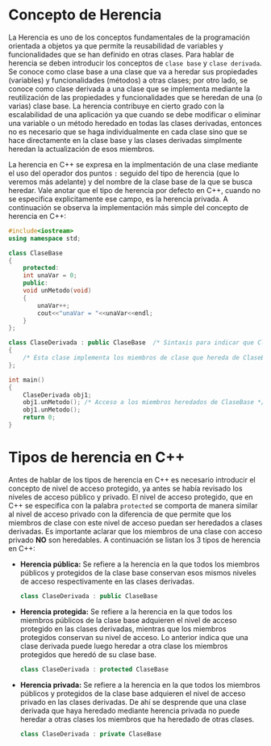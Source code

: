# Concepto de Herencia

La Herencia es uno de los conceptos fundamentales de la programación orientada a objetos ya que permite la reusabilidad de variables y funcionalidades que se han definido en otras clases. Para hablar de herencia se deben introducir los conceptos de `clase base` y `clase derivada`. Se conoce como clase base a una clase que va a heredar sus propiedades (variables) y funcionalidades (métodos) a otras clases; por otro lado, se conoce como clase derivada a una clase que se implementa mediante la reutilización de las propiedades y funcionalidades que se heredan de una (o varias) clase base. La herencia contribuye en cierto grado con la escalabilidad de una aplicación ya que cuando se debe modificar o eliminar una variable o un método heredado en todas las clases derivadas, entonces no es necesario que se haga individualmente en cada clase sino que se hace directamente en la clase base y las clases derivadas simplmente heredan la actualización de esos miembros.

La herencia en C++ se expresa en la implmentación de una clase mediante el uso del operador dos puntos `:` seguido del tipo de herencia (que lo veremos más adelante) y del nombre de la clase base de la que se busca heredar. Vale anotar que el tipo de herencia por defecto en C++, cuando no se especifica explicitamente ese campo, es la herencia privada. A continuación se observa la implementación más simple del concepto de herencia en C++:

```C++ runnable
#include<iostream>
using namespace std;

class ClaseBase
{
    protected:
    int unaVar = 0;
    public:
    void unMetodo(void)
    {
        unaVar++;
        cout<<"unaVar = "<<unaVar<<endl;
    }
};

class ClaseDerivada : public ClaseBase  /* Sintaxis para indicar que ClaseDerivada hereda de ClaseBase */
{
    /* Esta clase implementa los miembros de clase que hereda de ClaseBase */
};

int main()
{
    ClaseDerivada obj1;
    obj1.unMetodo(); /* Acceso a los miembros heredados de ClaseBase */
    obj1.unMetodo();
    return 0;
}
```
# Tipos de herencia en C++

Antes de hablar de los tipos de herencia en C++ es necesario introducir el concepto de nivel de acceso protegido, ya antes se había revisado los niveles de acceso público y privado. El nivel de acceso protegido, que en C++ se especifica con la palabra `protected` se comporta de manera similar al nivel de acceso privado con la diferencia de que permite que los miembros de clase con este nivel de acceso puedan ser heredados a clases derivadas. Es importante aclarar que los miembros de una clase con acceso privado <b>NO</b> son heredables. A continuación se listan los 3 tipos de herencia en C++:

<ul>
<li><b>Herencia pública:</b> Se refiere a la herencia en la que todos los miembros públicos y protegidos de la clase base conservan esos mismos niveles de acceso respectivamente en las clases derivadas.</li>

```C++
class ClaseDerivada : public ClaseBase
```

<li><b>Herencia protegida:</b> Se refiere a la herencia en la que todos los miembros públicos de la clase base adquieren el nivel de acceso protegido en las clases derivadas, mientras que los miembros protegidos conservan su nivel de acceso. Lo anterior indica que una clase derivada puede luego heredar a otra clase los miembros protegidos que heredó de su clase base.</li>

```C++
class ClaseDerivada : protected ClaseBase
```

<li><b>Herencia privada:</b> Se refiere a la herencia en la que todos los miembros públicos y protegidos de la clase base adquieren el nivel de acceso privado en las clases derivadas. De ahí se desprende que una clase derivada que haya heredado mediante herencia privada no puede heredar a otras clases los miembros que ha heredado de otras clases.</li>

```C++
class ClaseDerivada : private ClaseBase
```
</ul>
